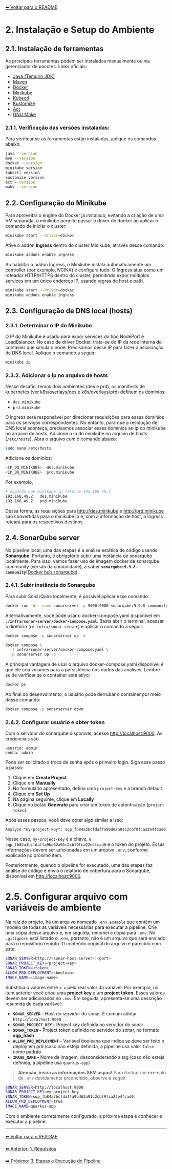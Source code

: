 [⬅️ Voltar para o README](../README.md#requirements#estrutura-da-documentação)

# 2. Instalação e Setup do Ambiente

## 2.1. Instalação de ferramentas

As principais ferramentas podem ser instaladas manualmente ou via gerenciador de pacotes. Links oficiais:

- [Java (Temurin JDK)](https://adoptium.net/pt-BR/temurin/releases?version=21)
- [Maven](https://maven.apache.org/install.html)
- [Docker](https://docs.docker.com/engine/install/ubuntu/)
- [Minikube](https://minikube.sigs.k8s.io/docs/start/)
- [Kubectl](https://kubernetes.io/docs/tasks/tools/)
- [Kustomize](https://kubectl.docs.kubernetes.io/installation/kustomize/)
- [Act](https://nektosact.com/installation/)
- [GNU Make](https://www.gnu.org/software/make/#download)

### 2.1.1. Verificação das versões instaladas:

Para verificar se as ferramentas estão instaladas, aplique os comandos abaixo:

```bash
java --version
mvn --version
docker --version
minikube version
kubectl version
kustomize version
act --version
make --version
```

## 2.2. Configuração do Minikube

Para aproveitar o engine do Docker já instalado, evitando a criação de uma VM separada, o minikube permite passar o driver do docker ao aplicar o comando de iniciar o cluster:

```bash
minikube start --driver=docker
```

Ative o addon **Ingress** dentro do cluster Minikube, através desse comando:

```bash
minikube addons enable ingress
```

Ao habilitar o addon Ingress, o Minikube instala automaticamente um controller (por exemplo, NGINX) e configura tudo. O Ingress atua como um roteador HTTP/HTTPS dentro do cluster, permitindo expor múltiplos services em um único endereço IP, usando regras de host e path.

```bash
minikube start --driver=docker
minikube addons enable ingress
```

## 2.3. Configuração de DNS local (hosts)

### 2.3.1. Determinar o IP do Minikube

O IP do Minikube é usado para expor services do tipo NodePort e LoadBalancer. No caso de driver Docker, trata-se do IP da rede interna do container que simula o node. Precisamos desse IP para fazer a associação de DNS local. Aplique o comando a seguir:

```bash
minikube ip
```

### 2.3.2. Adicionar o ip no arquivo de hosts

Nesse desafio, temos dois ambientes (des e prd), os manifests de kubernetes (ver k8s/overlays/des e k8s/overlays/prd) definem os domínios:

- `des.minikube`
- `prd.minikube`

O ingress será responsável por direcionar requisições para esses domínios para os serviços correspondentes.
No entanto, para que a resolução de DNS local aconteça, precisamos associar esses domínios ao ip do minikube no arquivo de hosts.
Adicione o ip do minikube no arquivo de hosts (`/etc/hosts`). Abra o arquivo com o comando abaixo:

```bash
sudo nano /etc/hosts
```

Adicione os domínios:

```bash
<IP_DO_MINIKUBE>  des.minikube
<IP_DO_MINIKUBE>  prd.minikube
```

Por exemplo,

```bash
# supondo que minikube ip retorne 192.168.49.2
192.168.49.2   des.minikube
192.168.49.2   prd.minikube
```

Dessa forma, as requisições para http://des.minikube e http://prd.minikube são convertidas para o minikube ip e, com a informação de host, o Ingress roteará para os respectivos destinos.

## 2.4. SonarQube server

No pipeline local, uma das etapas é a análise estática de código usando **Sonarqube**. Portanto, é obrigatório subir uma instância de sonarqube localmente. Para isso, vamos fazer uso de imagem docker de sonarqube community (versão da comunidade), a saber **`sonarqube:9.9.8-community`**([Docker hub sonarqube](https://hub.docker.com/_/sonarqube/)).

### 2.4.1. Subir instância do Sonarqube

Para subir SonarQube localmente, é possível aplicar esse comando:

```bash
docker run -d --name sonarserver -p 9000:9000 sonarqube:9.9.8-community
```

Alternativamente, você pode usar o docker-compose.yaml disponível em **`./infra/sonar-server/docker-compose.yaml`**. Basta abrir o terminal, acessar o diretório (`cd infra/sonar-server`) e aplicar o comando a seguir:

```bash
docker compose -p sonarserver up -d

docker compose \
  -f infra/sonar-server/docker-compose.yaml \
  -p sonarserver up -d
```

A principal vantagem de usar o arquivo docker-compose.yaml disponível é que ele cria volumes para a persistência dos dados das análises.
Lembre-se de verificar se o container está ativo:

```bash
docker ps
```

Ao final do desenvolmento, o usuário pode derrubar o container por meio desse comando:

```bash
docker compose -p sonarserver down
```

### 2.4.2. Configurar usuário e obter token

Com o servidor do sonarqube disponível, acesse [http://localhost:9000](http://localhost:9000).
As credenciais são

```
usuario: admin
senha: admin
```

Pode ser solicitado a troca de senha após o primeiro login.
Siga esse passo a passo:

1. Clique em **Create Project**
1. Clique em **Manually**
1. No formulário apresentado, defina uma `project-key` e a branch default.
1. Clique em **Set Up**
1. Na página seguinte, clique em **Locally**
1. Clique no botão **Generate** para criar um token de autenticação (`project token`).

Após esses passos, você deve obter algo similar a isso:

```
Analyze "my-project-key": sqp_fb84a3bcfdaffa9bd62a91c2cbf9fca22e4fcad0
```

Nesse caso, `my-project-key` é a chave, e `sqp_fb84a3bcfdaffa9bd62a91c2cbf9fca22e4fcad0` é o token do projeto. Essas informações devem ser adicionadas em um arquivo `.env`, conforme explicado no próximo item.

Posteriormente, quando o pipeline for executado, uma das etapas faz analise de código e envia o relatório de cobertura para o Sonarqube, disponível em [http://localhost:9000](http://localhost:9000).

# 2.5. Configurar arquivo com variáveis de ambiente

Na raiz do projeto, há um arquivo nomeado `.env.example` que contém um modelo de todas as variáveis necessárias para executar a pipeline.
Crie uma cópia desse arquivo e, em seguida, renomei a cópia para `.env`. No `.gitignore` está listado o `.env`, portanto, não é um arquivo que será enviado para o repositório remoto. O conteúdo original do arquivo é parecido com este:

```bash
SONAR_SERVER=http://<sonar-host-server>:<port>
SONAR_PROJECT_KEY=<project-key>
SONAR_TOKEN=<token>
ALLOW_PRD_DEPLOYMENT=<boolean>
IMAGE_NAME=<image-name>
```

Substitua o valores entre `< >` pelo real valor da variável. Por exemplo, no item anterior você criou uma **project key** e um **project token**. Esses valores devem ser adicionados no `.env`. Em seguida, apresenta-se uma descrição resumida de cada variável:

- **`SONAR_SERVER` -** Host do servidor do sonar. É comum adotar `http://localhost:9000`
- **`SONAR_PROJECT_KEY` -** Project key definida no servidor do sonar
- **`SONAR_TOKEN` -** Project token definido no servidor do sonar, no formato **sqp_hash**
- **`ALLOW_PRD_DEPLOYMENT` -** Variável booleana que indica se deve ser feito o deploy em prd (caso não esteja definida, a pipeline usa valor `false` como padrão
- **`IMAGE_NAME` -** Nome da imagem, desconsiderando a tag (caso não esteja definida, a pipeline usa `quarkus-app`)

> **Atenção, insira as informações SEM aspas!**
> Para ilustrar um exemplo de `.env` devidamente preenchido, observe a seguir:

```bash
SONAR_SERVER=http://localhost:9000
SONAR_PROJECT_KEY=my-project-key
SONAR_TOKEN=sqp_fb84a3bcfdaffa9bd62a91c2cbf9fca22e4fcad0
ALLOW_PRD_DEPLOYMENT=true
IMAGE_NAME=quarkus-app
```

Com o ambiente corretamente configurado, a próxima etapa é conhecer e executar a pipeline.

---

[⬅️ Voltar para o README](../README.md#requirements#estrutura-da-documentação)

[⬅️ Anterior: 1. Requisitos](./01-requisitos.md)

[➡️ Próximo: 3. Etapas e Execução do Pipeline](./03-pipeline.md)
